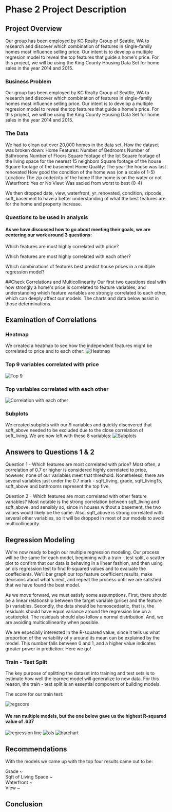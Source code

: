# Phase 2 Project Description


## Project Overview

Our group has been employed by KC Realty Group of Seattle, WA to research and discover which combination of features in single-family homes most influence selling price. Our intent is to develop a multiple regresion model to reveal the top features that guide a home's price. For this project, we will be using the King County Housing Data Set for home sales in the year 2014 and 2015.

### Business Problem

Our group has been employed by KC Realty Group of Seattle, WA to research and discover which combination of features in single-family homes most influence selling price. Our intent is to develop a multiple regresion model to reveal the top features that guide a home's price. For this project, we will be using the King County Housing Data Set for home sales in the year 2014 and 2015.

### The Data

We had to clean out over 20,000 homes in the data set. How the dataset was broken down:
Home Features:
    Number of Bedrooms
    Number of Bathrooms
    Number of Floors
    Square footage of the lot
    Square footage of the living space for the nearest 15 neighbors
    Square footage of the house
    Square footage of the basement
Home Quality:
    The year the house was last renovated
    How good the condition of the home was (on a scale of 1-5)
Location:
    The zip code/city of the home
    If the home is on the water or not
Waterfront:
    Yes or No
View:
    Was sacled from worst to best (0-4)
    
We then dropped date, view, waterfront, yr_renovated, condition, zipcode, sqft_basement to have a better understanding of what the best features are for the home and property increase.

### Questions to be used in analysis

#### As we have discussed how to go about meeting their goals, we are centering our work around 3 questions:

Which features are most highly correlated with price?

Which features are most highly correlated with each other?

Which combinations of features best predict house prices in a multiple regression model?


##Check Correlations and Multicollinearity
Our first two questions deal with how strongly a home's price is correlated to feature variables, and understanding which feature variables are strongly correlated to each other, which can deeply affect our models. The charts and data below assist in those determinations.

## Examination of Correlations

### Heatmap 

We created a heatmap to see how the independent features might be correlated to price and to each other: 
![Heatmap](https://github.com/jeffbeech/phase-2-project/blob/main/Images/Screen%20Shot%202022-01-06%20at%206.06.06%20PM.png)

### Top 9 variables correlated with price

![Top 9](https://github.com/jeffbeech/phase-2-project/blob/main/Images/Screen%20Shot%202022-01-07%20at%2011.31.35%20AM.png)

### Top variables correlated with each other

![Correlation with each other](https://github.com/jeffbeech/phase-2-project/blob/main/Images/Screen%20Shot%202022-01-07%20at%2011.31.28%20AM.png)

### Subplots

We created subplots with our 9 variables and quickly discovered that sqft_above needed to be excluded due to the close correlation of sqft_living. We are now left with these 8 variables:
![Subplots](https://github.com/jeffbeech/phase-2-project/blob/main/Images/Screen%20Shot%202022-01-06%20at%205.32.17%20PM.png)

## Answers to Questions 1 & 2

Question 1 - Which features are most correlated with price?
Most often, a correlation of 0.7 or higher is considered highly correlated to price, however, none of our variables meet that threshold. Nonetheless, there are several variables just under the 0.7 mark - sqft_living, grade, sqft_living15, sqft_above and bathrooms represent the top five.

Question 2 - Which features are most correlated with other feature variables?
Most notable is the strong correlation between sqft_living and sqft_above, and sensibly so, since in houses without a basement, the two values would likely be the same. Also, sqft_above is strong correlated with several other variables, so it will be dropped in most of our models to avoid multicollinearity.

## Regression Modeling
We're now ready to begin our multiple regression modeling. Our process will be the same for each model, beginning with a train - test split, a scatter plot to confirm that our data is behaving in a linear fashion, and then using an ols regression test to find R-squared values and to evaluate the coeffecients. We'll bar graph our top feature coefficient results, make decisions about what's next, and repeat the process until we are satisfied that we have found the best model.

As we move forward, we must satisfy some assumptions. First, there should be a linear relationship between the target variable (price) and the feature (x) variables. Secondly, the data should be homoscedastic, that is, the residuals should have equal variance around the regression line on a scatterplot. The residuals should also follow a normal distribution. And, we are avoiding multicollinearity when possible.

We are especially interested in the R-squared value, since it tells us what proportion of the variability of y around its mean can be explained by the model. This number falls between 0 and 1, and a higher value indicates greater power in prediction. Here we go!

### Train - Test Split
The key purpose of splitting the dataset into training and test sets is to estimate how well the learned model will generalize to new data. For this reason, the train - test split is an essential component of building models.

The score for our train test:

![regscore](https://github.com/jeffbeech/phase-2-project/blob/main/Images/Screen%20Shot%202022-01-07%20at%2011.42.32%20AM.png)

#### We ran multiple models, but the one below gave us the highest R-squared value of .637


![regression line](https://github.com/jeffbeech/phase-2-project/blob/main/Images/Screen%20Shot%202022-01-07%20at%2011.40.49%20AM.png)
![ols](https://github.com/jeffbeech/phase-2-project/blob/main/Images/Screen%20Shot%202022-01-07%20at%2011.41.21%20AM.png)
![barchart](https://github.com/jeffbeech/phase-2-project/blob/main/Images/Screen%20Shot%202022-01-07%20at%2011.42.04%20AM.png)


## Recommendations

With the models we came up with the top four results came out to be:

Grade ~
<br>
Sqft of Living Space ~
<br>
Waterfront ~
<br>
View ~
<br>

## Conclusion
